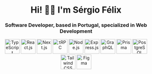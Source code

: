 <h1 align="center">Hi! 👋🏼 I'm Sérgio Félix</h1>
<h3 align="center">Software Developer, based in Portugal, specialized in Web Development</h3>
<p align="center">
    <img src="https://cdn.jsdelivr.net/gh/devicons/devicon@latest/icons/typescript/typescript-original.svg" alt="TypeScript" width="48" height="48" />
    <img src="https://cdn.jsdelivr.net/gh/devicons/devicon@latest/icons/react/react-original.svg" alt="React.js" width="48" height="48" />
    <img src="https://cdn.jsdelivr.net/gh/devicons/devicon@latest/icons/nextjs/nextjs-original.svg" alt="Next.js" width="48" height="48" />
    <img src="https://cdn.jsdelivr.net/gh/devicons/devicon@latest/icons/trpc/trpc-original.svg" alt="tRPC" width="48" height="48" />
    <img src="https://cdn.jsdelivr.net/gh/devicons/devicon@latest/icons/nodejs/nodejs-original.svg" alt="Node.js" width="48" height="48" />
    <img src="https://cdn.jsdelivr.net/gh/devicons/devicon@latest/icons/express/express-original.svg" alt="Express.js" width="48" height="48" />
    <img src="https://cdn.jsdelivr.net/gh/devicons/devicon@latest/icons/graphql/graphql-plain.svg" alt="GraphQL" width="48" height="48" />
    <img src="https://cdn.jsdelivr.net/gh/devicons/devicon@latest/icons/prisma/prisma-original.svg" alt="Prisma" width="48" height="48" />
    <img src="https://cdn.jsdelivr.net/gh/devicons/devicon@latest/icons/postgresql/postgresql-original.svg" alt="PostgreSQL" width="48" height="48" />
    <img src="https://cdn.jsdelivr.net/gh/devicons/devicon@latest/icons/tailwindcss/tailwindcss-original.svg" alt="Tailwind CSS" width="48" height="48" />
    <img src="https://cdn.jsdelivr.net/gh/devicons/devicon@latest/icons/figma/figma-original.svg" alt="Figma" width="48" height="48" />
</p>
